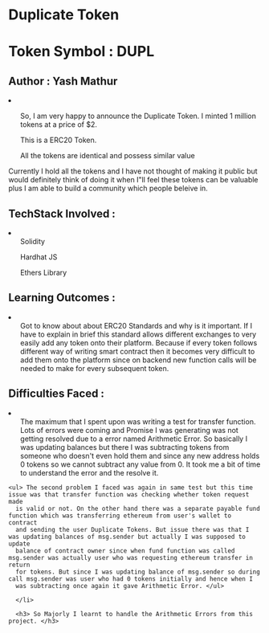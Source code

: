 <h1> Duplicate Token </h1>
<h1> Token Symbol : DUPL </h1>

<h2>Author : Yash Mathur </h2>

<li>
 <ul><p> So, I am very happy to announce the Duplicate Token. I minted 1 million tokens at a price of $2. </p> </ul>
 <ul> <p>This is a ERC20 Token. </p> </ul>
 <ul> <p>All the tokens are identical and possess similar value </p> </ul>
  
  </li>
  
  
 <p> Currently I hold all the tokens and I have not thought of making it public but would definitely think of doing it when I"ll feel these tokens can be valuable plus I am able to build a community which people beleive in. </p>
 
 <h2> TechStack Involved : </h2>
 <li>
  <ul> Solidity </ul>
  <ul> Hardhat JS </ul>
  <ul> Ethers Library </ul>
</li>

<h2> Learning Outcomes : </h2>
<li>
  <ul> Got to know about about ERC20 Standards and why is it important. If I have to explain in brief this standard allows different exchanges to very
    easily add any token onto their platform. Because if every token follows different way of writing smart contract then it becomes very difficult to add
    them onto the platform since on backend new function calls will be needed to make for every subsequent token. </ul>
  
  </li>
  
 <h2> Difficulties Faced : </h2>
 
 <li>
  <ul> The maximum that I spent upon was writing a test for transfer function. Lots of errors were coming and Promise I was generating was not getting 
    resolved due to a error named Arithmetic Error. So basically I was updating balances but there I was subtracting tokens from someone who doesn't
    even hold them and since any new address holds 0 tokens so we cannot subtract any value from 0. It took me a bit of time to understand the error and
   the resolve it. </ul>
  
    <ul> The second problem I faced was again in same test but this time issue was that transfer function was checking whether token request made
      is valid or not. On the other hand there was a separate payable fund function which was transferring ethereum from user's wallet to contract
      and sending the user Duplicate Tokens. But issue there was that I was updating balances of msg.sender but actually I was supposed to update
      balance of contract owner since when fund function was called msg.sender was actually user who was requesting ethereum transfer in return
      for tokens. But since I was updating balance of msg.sender so during call msg.sender was user who had 0 tokens initially and hence when I
      was subtracting once again it gave Arithmetic Error. </ul>
      
      </li>
      
      <h3> So Majorly I learnt to handle the Arithmetic Errors from this project. </h3>
      
